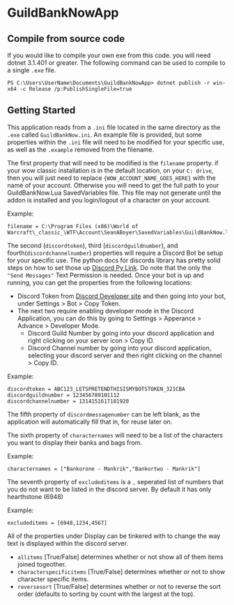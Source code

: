 # GuildBankNowApp

## Compile from source code
If you would like to compile your own exe from this code. you will need dotnet 3.1.401 or greater. The following command can be used to compile to a single `.exe` file.

    
    PS C:\Users\UserName\Documents\GuildBankNowApp> dotnet publish -r win-x64 -c Release /p:PublishSingleFile=true
    
## Getting Started
This application reads from a `.ini` file located in the same directory as the `.exe` called `GuildBankNow.ini`. An example file is provided, but some properties within the `.ini` file will need to be modified for your specific use, as well as the `.example` removed from the filename.

The first property that will need to be modified is the `filename` property. if your wow classic installation is in the default location, on your `C: drive`, then you will just need to replace `{WOW_ACCOUNT_NAME_GOES_HERE}` with the name of your account. Otherwise you will need to get the full path to your GuildBankNow.Lua SavedVariables file. This file may not generate until the addon is installed and you login/logout of a character on your account.

Example:

    filename = C:\Program Files (x86)\World of Warcraft\_classic_\WTF\Account\SeanABoyer\SavedVariables\GuildBankNow.lua

The second (`discordtoken`), third (`discordguildnumber`), and fourth(`discordchannelnumber`) properties will require a Discord Bot be setup for your specific use. The python docs for discords library has pretty solid steps on how to set those up [Discord Py Link](https://discordpy.readthedocs.io/en/latest/discord.html). Do note that the only the `"Send Messages"` Text Permission is needed. Once your bot is up and running, you can get the properties from the following locations:
-  Discord Token from [Discord Developer site](https://discord.com/developers/applications) and then going into your bot, under Settings > Bot > Copy Token.
- The next two require  enabling developer mode in the Discord Application, you can do this by going to Settings > Apperance > Advance > Developer Mode.
    - Discord Guild Number by going into your discord application and right clicking on your server icon > Copy ID.
    - Discord Channel number by going into your discord application, selecting your discord server and then right clicking on the channel > Copy ID.

Example:

    discordtoken = ABC123_LETSPRETENDTHISISMYBOTSTOKEN_321CBA
    discordguildnumber = 123456789101112
    discordchannelnumber = 1314151617181920

The fifth property of `discordmessagenumber` can be left blank, as the application will automatically fill that in, for reuse later on.

The sixth property of `characternames` will need to be a list of the characters you want to display their banks and bags from.

Example:

    characternames = ["Bankorone - Mankrik","Bankortwo - Mankrik"]

The seventh property of `excludeditems` is a `,` seperated list of numbers that you do not want to be listed in the discord server. By default it has only hearthstone (6948)

Example:

    excludeditems = [6948,1234,4567]

All of the properties under Display can be tinkered with to change the way text is displayed within the discord server.
- `allitems` [True/False] determines whether or not show all of them items joined togeother.
- `characterspecificitems` [True/False] determines whether or not to show character specific items.
- `reversesort` [True/False] determines whether or not to reverse the sort order (defaults to sorting by count with the largest at the top).